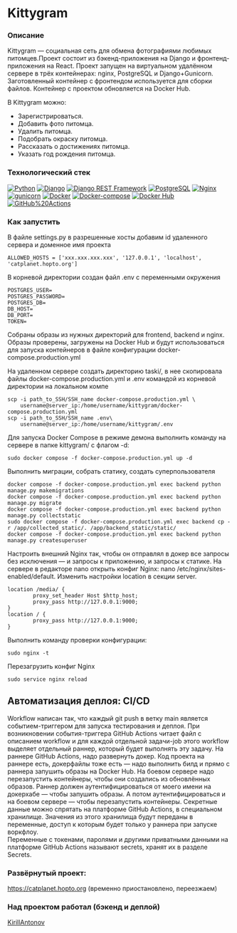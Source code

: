 # Kittygram
### Описание
Kittygram — социальная сеть для обмена фотографиями любимых питомцев.Проект
состоит из бэкенд-приложения на Django и фронтенд-приложения на React.
Проект запущен на виртуальном удалённом сервере в трёх контейнерах: nginx, PostgreSQL и Django+Gunicorn. Заготовленный контейнер с фронтендом используется для сборки файлов. Контейнер с проектом обновляется на Docker Hub.

В Kittygram можно:
* Зарегистрироваться.
* Добавить фото питомца.
* Удалить питомца.
* Подобрать окраску питомца.
* Рассказать о достижениях питомца.
* Указать год рождения питомца.

### Технологический стек
[![Python](https://img.shields.io/badge/-Python-464646?style=flat&logo=Python&logoColor=56C0C0&color=cd5c5c)](https://www.python.org/)
[![Django](https://img.shields.io/badge/-Django-464646?style=flat&logo=Django&logoColor=56C0C0&color=0095b6)](https://www.djangoproject.com/)
[![Django REST Framework](https://img.shields.io/badge/-Django%20REST%20Framework-464646?style=flat&logo=Django%20REST%20Framework&logoColor=56C0C0&color=cd5c5c)](https://www.django-rest-framework.org/)
[![PostgreSQL](https://img.shields.io/badge/-PostgreSQL-464646?style=flat&logo=PostgreSQL&logoColor=56C0C0&color=0095b6)](https://www.postgresql.org/)
[![Nginx](https://img.shields.io/badge/-NGINX-464646?style=flat&logo=NGINX&logoColor=56C0C0&color=cd5c5c)](https://nginx.org/ru/)
[![gunicorn](https://img.shields.io/badge/-gunicorn-464646?style=flat&logo=gunicorn&logoColor=56C0C0&color=0095b6)](https://gunicorn.org/)
[![Docker](https://img.shields.io/badge/-Docker-464646?style=flat&logo=Docker&logoColor=56C0C0&color=cd5c5c)](https://www.docker.com/)
[![Docker-compose](https://img.shields.io/badge/-Docker%20compose-464646?style=flat&logo=Docker&logoColor=56C0C0&color=0095b6)](https://www.docker.com/)
[![Docker Hub](https://img.shields.io/badge/-Docker%20Hub-464646?style=flat&logo=Docker&logoColor=56C0C0&color=cd5c5c)](https://www.docker.com/products/docker-hub)
[![GitHub%20Actions](https://img.shields.io/badge/-GitHub%20Actions-464646?style=flat&logo=GitHub%20actions&logoColor=56C0C0&color=0095b6)](https://github.com/features/actions)

### Как запустить
В файле settings.py в разрешенные хосты добавим id удаленного сервера и доменное имя проекта
```
ALLOWED_HOSTS = ['xxx.xxx.xxx.xxx', '127.0.0.1', 'localhost', 'catplanet.hopto.org']
```
В корневой директории создан файл .env с переменными окружения
```
POSTGRES_USER=
POSTGRES_PASSWORD=
POSTGRES_DB=
DB_HOST=
DB_PORT=
TOKEN=
```
Собраны образы из нужных директорий для frontend, backend  и nginx. Образы проверены, загружены на Docker Hub и будут использоваться для запуска контейнеров в файле конфигурации docker-compose.production.yml

На удаленном сервере создать директорию taski/, в неe скопировала файлы docker-compose.production.yml и .env командой из корневой директории на локальном компе
```
scp -i path_to_SSH/SSH_name docker-compose.production.yml \
    username@server_ip:/home/username/kittygram/docker-compose.production.yml
scp -i path_to_SSH/SSH_name .env\
    username@server_ip:/home/username/kittygram/.env 
```

Для запуска Docker Compose в режиме демона выполнить команду на сервере в папке kittygram/ с флагом -d:
```
sudo docker compose -f docker-compose.production.yml up -d
```
Выполнить миграции, собрать статику, создать суперпользователя
```
docker compose -f docker-compose.production.yml exec backend python manage.py makemigrations
docker compose -f docker-compose.production.yml exec backend python manage.py migrate
docker compose -f docker-compose.production.yml exec backend python manage.py collectstatic
sudo docker compose -f docker-compose.production.yml exec backend cp -r /app/collected_static/. /app/backend_static/static/
docker compose -f docker-compose.production.yml exec backend python manage.py createsuperuser
```
Настроить внешний Nginx так, чтобы он отправлял в докер все запросы без исключения — и запросы к приложению, и запросы к статике. На сервере в редакторе nano открыть конфиг Nginx: nano /etc/nginx/sites-enabled/default. Изменить настройки location в секции server.
```
location /media/ {
        proxy_set_header Host $http_host;
        proxy_pass http://127.0.0.1:9000;
}
location / {
        proxy_pass http://127.0.0.1:9000;
}
```
Выполнить команду проверки конфигурации:
```
sudo nginx -t
```
Перезагрузить конфиг Nginx
```
sudo service nginx reload
```
## Автоматизация деплоя: CI/CD
Workflow написан так, что каждый git push в ветку main является событием-триггером для запуска тестирования и деплоя.
При возникновении события-триггера GitHub Actions читает файл с описанием workflow и для каждой отдельной задачи-job этого workflow выделяет отдельный раннер, который будет выполнять эту задачу.
На раннере GitHub Actions, надо развернуть докер. Код проекта на раннере есть, докерфайлы тоже есть — надо выполнить билд и прямо с раннера запушить образы на Docker Hub.
На боевом сервере надо перезапустить контейнеры, чтобы они создались из обновлённых образов. Раннер должен аутентифицироваться от моего имени на докерхабе — чтобы запушить образы. А потом аутентифицироваться и на боевом сервере — чтобы перезапустить контейнеры.
Секретные данные можно спрятать на платформе GitHub Actions, в специальном хранилище. Значения из этого хранилища будут переданы в переменные, доступ к которым будет только у раннера при запуске воркфлоу.  
Переменные c токенами, паролями и другими приватными данными на платформе GitHub Actions называют secrets, хранят их в разделе Secrets.

### Развёрнутый проект:
https://catplanet.hopto.org
(временно приостановлено, переезжаем)

### Над проектом работал (бэкенд и деплой)
[KirillAntonov](https://github.com/Kirill-Antonov91)
